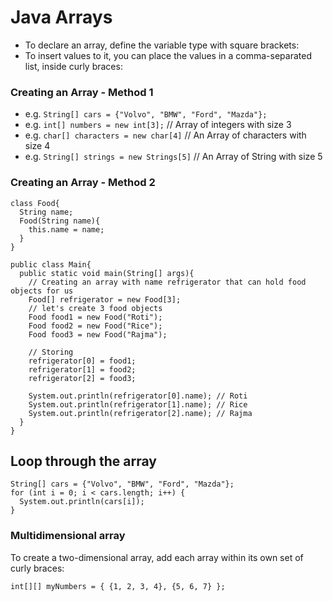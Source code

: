 # Java Arrays
* To declare an array, define the variable type with square brackets:
* To insert values to it, you can place the values in a comma-separated list, inside curly braces:  
### Creating an Array - Method 1
* e.g. `String[] cars = {"Volvo", "BMW", "Ford", "Mazda"};`
* e.g. `int[] numbers = new int[3];` // Array of integers with size 3
* e.g. `char[] characters = new char[4]` // An Array of characters with size 4 
* e.g. `String[] strings = new Strings[5]` // An Array of String with size 5

### Creating an Array - Method 2
```
class Food{
  String name;
  Food(String name){
    this.name = name;
  }
}

public class Main{
  public static void main(String[] args){
    // Creating an array with name refrigerator that can hold food objects for us
    Food[] refrigerator = new Food[3]; 
    // let's create 3 food objects
    Food food1 = new Food("Roti");
    Food food2 = new Food("Rice");
    Food food3 = new Food("Rajma");

    // Storing
    refrigerator[0] = food1;
    refrigerator[1] = food2;
    refrigerator[2] = food3;

    System.out.println(refrigerator[0].name); // Roti
    System.out.println(refrigerator[1].name); // Rice
    System.out.println(refrigerator[2].name); // Rajma
  }
}
```

## Loop through the array
```
String[] cars = {"Volvo", "BMW", "Ford", "Mazda"};
for (int i = 0; i < cars.length; i++) {
  System.out.println(cars[i]);
}
```

### Multidimensional array
To create a two-dimensional array, add each array within its own set of curly braces:

```
int[][] myNumbers = { {1, 2, 3, 4}, {5, 6, 7} };
```